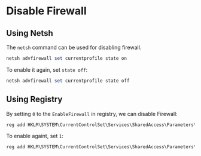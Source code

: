 # Disable Firewall

## Using Netsh

The `netsh` command can be used for disabling firewall.

```powershell
netsh advfirewall set currentprofile state on
```

To enable it again, set `state off`:

```powershell
netsh advfirewall set currentprofile state off
```

## Using Registry

By setting `0` to the `EnableFirewall` in registry, we can disable Firewall:

```powershell
reg add HKLM\SYSTEM\CurrentControlSet\Services\SharedAccess\Parameters\FirewallPolicy\PublicProfile /v "EnableFirewall" /t REG_DWARD /d 0 /f
```

To enable againt, set `1`:

```powershell
reg add HKLM\SYSTEM\CurrentControlSet\Services\SharedAccess\Parameters\FirewallPolicy\PublicProfile /v "EnableFirewall" /t REG_DWARD /d 1 /f
```
